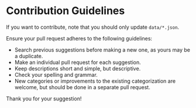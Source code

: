 
# Contribution Guidelines

If you want to contribute, note that you should only update `data/*.json`.

Ensure your pull request adheres to the following guidelines:

- Search previous suggestions before making a new one, as yours may be a duplicate.
- Make an individual pull request for each suggestion.
- Keep descriptions short and simple, but descriptive.
- Check your spelling and grammar.
- New categories or improvements to the existing categorization are welcome, but should be done in a separate pull request.

Thank you for your suggestion!
